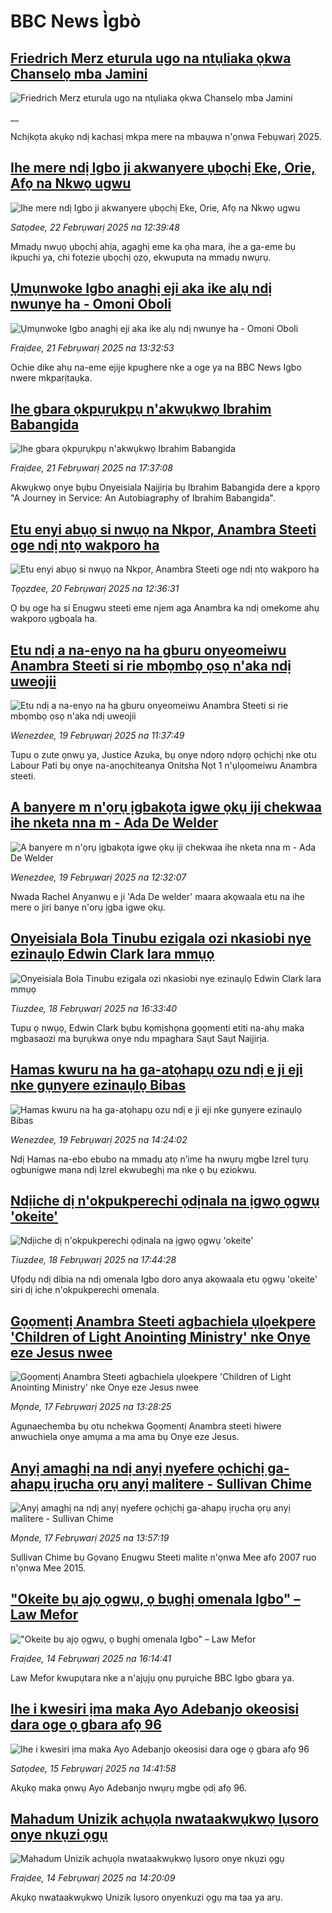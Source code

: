# BBC News Ìgbò## [Friedrich Merz eturula ugo na ntụliaka ọkwa Chanselọ mba Jamini](https://www.bbc.co.uk/igbo/live/ceq91w72n54t?at_campaign=githubrss)![Friedrich Merz eturula ugo na ntụliaka ọkwa Chanselọ mba Jamini](https://ichef.bbci.co.uk/ace/standard/240/cpsprodpb/861c/live/6da505e0-f27d-11ef-8c03-7dfdbeeb2526.jpg)__Nchịkọta akụkọ ndị kachasị mkpa mere na mbaụwa n'ọnwa Febụwarị 2025.## [Ihe mere ndị Igbo ji akwanyere ụbọchị Eke, Orie, Afọ na Nkwọ ugwu](https://www.bbc.com/igbo/articles/cx2pdddj1e8o?at_campaign=githubrss)![Ihe mere ndị Igbo ji akwanyere ụbọchị Eke, Orie, Afọ na Nkwọ ugwu](https://ichef.bbci.co.uk/ace/standard/240/cpsprodpb/1e2b/live/09b45940-f11b-11ef-8c03-7dfdbeeb2526.jpg)_Satọdee, 22 Febrụwarị 2025 na 12:39:48_Mmadụ nwụọ ụbọchị ahịa, agaghị eme ka ọha mara, ihe a ga-eme bụ ikpuchi ya, chi fotezie ụbọchị ọzọ, ekwuputa na mmadụ nwụrụ.## [Ụmụnwoke Igbo anaghị eji aka ike alụ ndị nwunye ha - Omoni Oboli](https://www.bbc.com/igbo/articles/c8rkx2nvv77o?at_campaign=githubrss)![Ụmụnwoke Igbo anaghị eji aka ike alụ ndị nwunye ha - Omoni Oboli](https://ichef.bbci.co.uk/ace/standard/240/cpsprodpb/e787/live/99f32240-f051-11ef-a819-277e390a7a08.jpg)_Fraịdee, 21 Febrụwarị 2025 na 13:32:53_Ochie dike ahụ na-eme ejije kpughere nke a oge ya na BBC News Igbo nwere mkparịtaụka.## [Ihe gbara ọkpụrụkpụ n'akwụkwọ Ibrahim Babangida](https://www.bbc.com/igbo/articles/c4g0djdn8z9o?at_campaign=githubrss)![Ihe gbara ọkpụrụkpụ n'akwụkwọ Ibrahim Babangida](https://ichef.bbci.co.uk/ace/standard/240/cpsprodpb/4823/live/32c75770-f066-11ef-b2a1-1164c261840c.jpg)_Fraịdee, 21 Febrụwarị 2025 na 17:37:08_Akwụkwọ onye bụbu Onyeisiala Naịjirịa bụ Ibrahim Babangida dere a kpọrọ "A Journey in Service: An Autobiagraphy of Ibrahim Babangida".## [Etu enyi abụọ si nwụọ na Nkpor, Anambra Steeti oge ndị ntọ wakporo ha](https://www.bbc.com/igbo/articles/ceqjnry5elgo?at_campaign=githubrss)![Etu enyi abụọ si nwụọ na Nkpor, Anambra Steeti oge ndị ntọ wakporo ha](https://ichef.bbci.co.uk/ace/standard/240/cpsprodpb/7318/live/5a8f2e40-ef80-11ef-a319-fb4e7360c4ec.jpg)_Tọọzdee, 20 Febrụwarị 2025 na 12:36:31_Ọ bụ oge ha si Enugwu steeti eme njem aga Anambra ka ndị omekome ahụ wakporo ụgbọala ha.## [Etu ndị a na-enyo na ha gburu onyeomeiwu Anambra Steeti si rie mbọmbọ ọsọ n'aka ndị uweojii](https://www.bbc.com/igbo/articles/c789lj9m3gko?at_campaign=githubrss)![Etu ndị a na-enyo na ha gburu onyeomeiwu Anambra Steeti si rie mbọmbọ ọsọ n'aka ndị uweojii](https://ichef.bbci.co.uk/ace/standard/240/cpsprodpb/fe5c/live/bb4fe3f0-eeae-11ef-9be4-a9769f540fd1.jpg)_Wenezdee, 19 Febrụwarị 2025 na 11:37:49_Tupu o zute ọnwụ ya, Justice Azuka, bụ onye ndọrọ ndọrọ ọchịchị nke otu Labour Pati bụ onye na-anọchiteanya Onitsha Nọt 1 n'ụlọomeiwu Anambra steeti.## [A banyere m n'ọrụ ịgbakọta igwe ọkụ iji chekwaa ihe nketa nna m - Ada De Welder](https://www.bbc.com/igbo/articles/cqx0jlpglzzo?at_campaign=githubrss)![A banyere m n'ọrụ ịgbakọta igwe ọkụ iji chekwaa ihe nketa nna m - Ada De Welder](https://ichef.bbci.co.uk/ace/standard/240/cpsprodpb/1110/live/5d656350-eebd-11ef-a319-fb4e7360c4ec.jpg)_Wenezdee, 19 Febrụwarị 2025 na 12:32:07_Nwada Rachel Anyanwụ e ji 'Ada De welder' maara akọwaala etu na ihe mere o jiri banye n'orụ ịgba igwe ọkụ.## [Onyeisiala Bola Tinubu ezigala ozi nkasiobi nye ezinaụlọ Edwin Clark lara mmụọ](https://www.bbc.com/igbo/articles/c4gexx9d7l3o?at_campaign=githubrss)![Onyeisiala Bola Tinubu ezigala ozi nkasiobi nye ezinaụlọ Edwin Clark lara mmụọ](https://ichef.bbci.co.uk/ace/standard/240/cpsprodpb/89ea/live/d1dfe550-ee15-11ef-bd1b-d536627785f2.png)_Tiuzdee, 18 Febrụwarị 2025 na 16:33:40_Tupu ọ nwụọ, Edwin Clark bụbu kọmịshọna gọọmenti etiti na-ahụ maka mgbasaozi ma bụrụkwa onye ndu mpaghara Saụt Saụt Naịjirịa.## [Hamas kwuru na ha ga-atọhapụ ozu ndị e ji eji nke gụnyere ezinaụlọ Bibas](https://www.bbc.com/igbo/articles/cd7e3jre705o?at_campaign=githubrss)![Hamas kwuru na ha ga-atọhapụ ozu ndị e ji eji nke gụnyere ezinaụlọ Bibas](https://ichef.bbci.co.uk/ace/standard/240/cpsprodpb/97bc/live/e0932890-ee11-11ef-adfc-71abea2c6a0e.jpg)_Wenezdee, 19 Febrụwarị 2025 na 14:24:02_Ndị Hamas na-ebo ebubo na mmadụ atọ n’ime ha nwụrụ mgbe Izrel tụrụ ogbunigwe mana ndị Izrel ekwubeghị ma nke ọ bụ eziokwu.## [Ndịiche dị n'okpukperechi ọdịnala na ịgwọ ọgwụ 'okeite'](https://www.bbc.com/igbo/articles/cm2n3mlmm3lo?at_campaign=githubrss)![Ndịiche dị n'okpukperechi ọdịnala na ịgwọ ọgwụ 'okeite'](https://ichef.bbci.co.uk/ace/standard/240/cpsprodpb/87dd/live/81536d70-edfa-11ef-bd1b-d536627785f2.jpg)_Tiuzdee, 18 Febrụwarị 2025 na 17:44:28_Ụfọdụ ndị dibia na ndị omenala Igbo doro anya akọwaala etu ọgwụ 'okeite' siri dị iche n'okpukperechi omenala.## [Gọọmentị Anambra Steeti agbachiela ụlọekpere 'Children of Light Anointing Ministry' nke Onye eze Jesus nwee](https://www.bbc.com/igbo/articles/cge7l1xrpqqo?at_campaign=githubrss)![Gọọmentị Anambra Steeti agbachiela ụlọekpere 'Children of Light Anointing Ministry' nke Onye eze Jesus nwee](https://ichef.bbci.co.uk/ace/standard/240/cpsprodpb/5e9f/live/c5422990-ed32-11ef-a319-fb4e7360c4ec.jpg)_Mọnde, 17 Febrụwarị 2025 na 13:28:25_Agụnaechemba bụ otu nchekwa Gọọmentị Anambra steeti hiwere anwuchiela onye amụma a ma ama bụ Onye eze Jesus.## [Anyị amaghị na ndị anyị nyefere ọchịchị ga-ahapụ ịrụcha ọrụ anyị malitere - Sullivan Chime](https://www.bbc.com/igbo/articles/c8xqx1j2gjno?at_campaign=githubrss)![Anyị amaghị na ndị anyị nyefere ọchịchị ga-ahapụ ịrụcha ọrụ anyị malitere - Sullivan Chime](https://ichef.bbci.co.uk/ace/standard/240/cpsprodpb/209b/live/9a46a750-eece-11ef-8c04-eb11227da9fe.jpg)_Mọnde, 17 Febrụwarị 2025 na 13:57:19_Sullivan Chime bụ Gọvanọ Enugwu Steeti malite n'ọnwa Mee afọ 2007 ruo n'ọnwa Mee 2015.## ["Okeite bụ ajọ ọgwụ, ọ bụghị omenala Igbo" – Law Mefor](https://www.bbc.com/igbo/articles/cp82vxdk3dpo?at_campaign=githubrss)!["Okeite bụ ajọ ọgwụ, ọ bụghị omenala Igbo" – Law Mefor](https://ichef.bbci.co.uk/ace/standard/240/cpsprodpb/bab6/live/0419f220-eaee-11ef-be1b-c1c6f3ed3326.jpg)_Fraịdee, 14 Febrụwarị 2025 na 16:14:41_Law Mefor kwupụtara nke a n'ajụjụ ọnụ pụrụiche BBC Igbo gbara ya.## [Ihe i kwesiri ịma maka Ayo Adebanjo okeosisi dara oge ọ gbara afọ 96](https://www.bbc.com/igbo/articles/c1werpyppnvo?at_campaign=githubrss)![Ihe i kwesiri ịma maka Ayo Adebanjo okeosisi dara oge ọ gbara afọ 96](https://ichef.bbci.co.uk/ace/standard/240/cpsprodpb/56b1/live/a7c22260-eb9f-11ef-bd1b-d536627785f2.jpg)_Satọdee, 15 Febrụwarị 2025 na 14:41:58_Akụkọ maka ọnwụ Ayo Adebanjo nwụrụ mgbe ọdị afọ 96.## [Mahadum Unizik achụọla nwataakwụkwọ lụsoro onye nkụzi ọgụ](https://www.bbc.com/igbo/articles/czepznxp2w5o?at_campaign=githubrss)![Mahadum Unizik achụọla nwataakwụkwọ lụsoro onye nkụzi ọgụ](https://ichef.bbci.co.uk/ace/standard/240/cpsprodpb/cff9/live/003fd0e0-e95c-11ef-a819-277e390a7a08.jpg)_Fraịdee, 14 Febrụwarị 2025 na 14:20:09_Akụkọ nwataakwụkwọ Unizik lụsoro onyenkuzi ọgụ ma taa ya arụ.